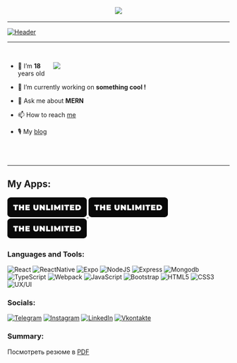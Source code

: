<p align="center">
  <img src="https://readme-typing-svg.demolab.com/?lines=Hi,+I'm+Pavloging;Middle+Developer;4%2B+years+of+coding+experience;Always+learning+new+things&font=Fira+Code&center=true&width=440&height=45&color=f75c7e&vCenter=true&pause=1000&size=24" />
</p>

---

[![Header](https://ic.wampi.ru/2023/01/30/header.gif)](https://t.me/pavloging)

---

<br>

<p align="right">
  <img align="right" width="400" src="[https://i.pinimg.com/originals/2d/90/92/2d9092a49b889204284f0dea4ce7ec8b.gif](https://media.giphy.com/media/m7nQTi7igRIAhSEFef/giphy.gif)">
</p>

- 👤 I’m **18** years old

- 🔭 I’m currently working on **something cool !**

- 💬 Ask me about **MERN**

- 📫 How to reach <a href="https://t.me/pavloging">me</a>

- 🎙 My <a href="https://t.me/pavloging_way">blog</a>

<br>
<br>

---

## My Apps:

<a href="https://hypedroop.netlify.app/" target="_blank">
  <img src="https://github.com/AlexeyShpavda/alexeyshpavda/blob/master/assets/the_unlimited.png" alt="The Unlimited" width="180"/>
</a>
<a href="https://github.com/pavloging/TrainX" target="_blank">
  <img src="https://github.com/AlexeyShpavda/alexeyshpavda/blob/master/assets/the_unlimited.png" alt="The Unlimited" width="180"/>
</a>
<a href="https://cenema.netlify.app/" target="_blank">
  <img src="https://github.com/AlexeyShpavda/alexeyshpavda/blob/master/assets/the_unlimited.png" alt="The Unlimited" width="180"/>
</a>

### Languages and Tools:

![React](https://img.shields.io/badge/-React-090909?style=for-the-badge&logo=react)
![ReactNative](https://img.shields.io/badge/-Expo-090909?style=for-the-badge&logo=node)
![Expo](https://img.shields.io/badge/-ReactNative-090909?style=for-the-badge&logo=node)
![NodeJS](https://img.shields.io/badge/-NodeJS-090909?style=for-the-badge&logo=node)
![Express](https://img.shields.io/badge/-Express-090909?style=for-the-badge&logo=express)
![Mongodb](https://img.shields.io/badge/-Mongodb-090909?style=for-the-badge&logo=mongodb)
![TypeScript](https://img.shields.io/badge/-TypeScript-090909?style=for-the-badge&logo=typyscript)
![Webpack](https://img.shields.io/badge/-Webpack-090909?style=for-the-badge&logo=webpack)
![JavaScript](https://img.shields.io/badge/-JavaScript-090909?style=for-the-badge&logo=javascript)
![Bootstrap](https://img.shields.io/badge/-Bootstrap-090909?style=for-the-badge&logo=bootstrap)
![HTML5](https://img.shields.io/badge/-HTML5-090909?style=for-the-badge&logo=html)
![CSS3](https://img.shields.io/badge/-CSS3-090909?style=for-the-badge&logo=css)
![UX/UI](https://img.shields.io/badge/-UX/UI-090909?style=for-the-badge&logo=ux)

### Socials:

[![Telegram](https://img.shields.io/badge/-Telegram-090909?style=for-the-badge&logo=telegram&logoColor=27A0D9)](https://t.me/pavloging)
[![Instagram](https://img.shields.io/badge/-Instagram-090909?style=for-the-badge&logo=instagram&logoColor=B4068E)](https://www.instagram.com/pavloging)
[![LinkedIn](https://img.shields.io/badge/-LinkedIn-090909?style=for-the-badge&logo=linkedin&logoColor=007BB6)](https://www.linkedin.com/in/pavlogingg)
[![Vkontakte](https://img.shields.io/badge/-Vkontakte-090909?style=for-the-badge&logo=Vk&logoColor=4F7DB3)](https://vk.com/pavloging)

### Summary:

Посмотреть резюме в <a href="http://d.zaix.ru/AkFW.pdf" target="_blank">PDF</a>


